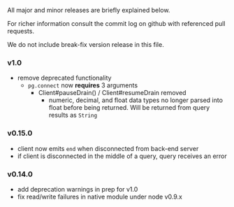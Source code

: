 All major and minor releases are briefly explained below.

For richer information consult the commit log on github with referenced pull requests.

We do not include break-fix version release in this file.

### v1.0

- remove deprecated functionality
  - `pg.connect` now __requires__ 3 arguments
    - Client#pauseDrain() / Client#resumeDrain removed
      - numeric, decimal, and float data types no longer parsed into float before being returned. Will be returned from query results as `String`

### v0.15.0

- client now emits `end` when disconnected from back-end server
- if client is disconnected in the middle of a query, query receives an error

### v0.14.0

- add deprecation warnings in prep for v1.0
- fix read/write failures in native module under node v0.9.x
